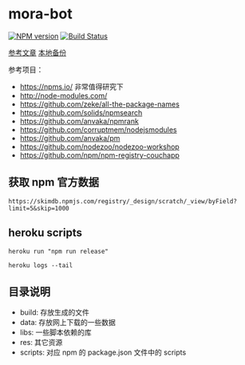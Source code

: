 # mora-bot

[![NPM version](https://badge.fury.io/js/mora-bot.svg)](https://npmjs.org/package/mora-bot)
[![Build Status](https://travis-ci.org/program-bot/mora-bot.svg?branch=master)](https://travis-ci.org/program-bot/mora-bot)


[参考文章](http://zeke.sikelianos.com/npm-and-github-automation-with-heroku/) [本地备份](./res/npm-and-github-automation-with-heroku.html)

参考项目：

* https://npms.io/ 非常值得研究下
* http://node-modules.com/
* https://github.com/zeke/all-the-package-names
* https://github.com/solids/npmsearch
* https://github.com/anvaka/npmrank
* https://github.com/corruptmem/nodejsmodules
* https://github.com/anvaka/pm
* https://github.com/nodezoo/nodezoo-workshop
* https://github.com/npm/npm-registry-couchapp

## 获取 npm 官方数据

```
https://skimdb.npmjs.com/registry/_design/scratch/_view/byField?limit=5&skip=1000
```


## heroku scripts

```
heroku run "npm run release"

heroku logs --tail
```

## 目录说明

* build:    存放生成的文件
* data:     存放网上下载的一些数据
* libs:     一些脚本依赖的库
* res:      其它资源
* scripts:  对应 npm 的 package.json 文件中的 scripts


